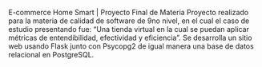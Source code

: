 E-commerce Home Smart | Proyecto Final de Materia
Proyecto realizado para la materia de calidad de software de 9no nivel, en el cual el caso de estudio presentando fue: “Una tienda virtual en la cual se puedan aplicar métricas de entendibilidad, efectividad y eficiencia”.
Se desarrolla un sitio web usando Flask junto con Psycopg2 de igual manera una base de datos relacional en PostgreSQL. 

